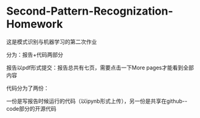 # Second-Pattern-Recognization-Homework
这是模式识别与机器学习的第二次作业

分为：报告+代码两部分

报告以pdf形式提交：报告总共有七页，需要点击一下More pages才能看到全部内容

代码分为了两份：

一份是写报告时候运行的代码（以ipynb形式上传），另一份是共享在github--code部分的开源代码

